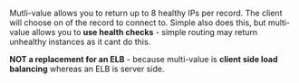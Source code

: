 Mutli-value allows you to return up to 8 healthy IPs per record.
The client will choose on of the record to connect to.
Simple also does this, but multi-value allows you to **use health checks** - simple routing may return unhealthy instances as it cant do this.

**NOT a replacement for an ELB** - because multi-value is **client side load balancing** whereas an ELB is server side.